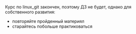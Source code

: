 Курс по linux_git закончен, поэтому ДЗ не будет, однако для собственного развития:

- повторяйте пройденный материял
- старайтесь побольше практиковаться
